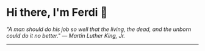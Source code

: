 <h1>Hi there, I'm Ferdi 👋</h1>

<p><em>
  "A man should do his job so well that the living, the dead, and the unborn could do it no better." — Martin Luther King, Jr.
</em></p>

---
